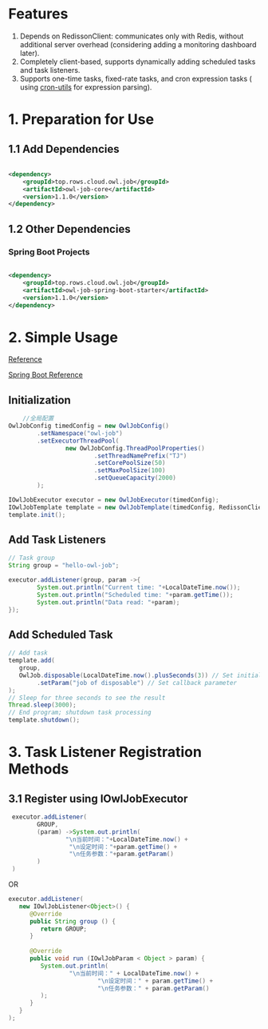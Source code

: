 # Features

1. Depends on RedissonClient: communicates only with Redis, without additional server overhead (considering adding a
   monitoring dashboard later).
2. Completely client-based, supports dynamically adding scheduled tasks and task listeners.
3. Supports one-time tasks, fixed-rate tasks, and cron expression tasks (
   using [cron-utils](https://github.com/jmrozanec/cron-utils) for expression parsing).

# 1. Preparation for Use

## 1.1 Add Dependencies

```xml

<dependency>
    <groupId>top.rows.cloud.owl.job</groupId>
    <artifactId>owl-job-core</artifactId>
    <version>1.1.0</version>
</dependency>
```

## 1.2 Other Dependencies

### Spring Boot Projects

```xml

<dependency>
    <groupId>top.rows.cloud.owl.job</groupId>
    <artifactId>owl-job-spring-boot-starter</artifactId>
    <version>1.1.0</version>
</dependency>
```

# 2. Simple Usage

[Reference](/owl-job-core/src/test/java/top/rows/cloud/owl/job/core)

[Spring Boot Reference](/owl-job-spring-boot-starter/src/test/java/top/rows/cloud/owl/job/spring)

## Initialization

```java
    //全局配置
OwlJobConfig timedConfig = new OwlJobConfig()
        .setNamespace("owl-job")
        .setExecutorThreadPool(
                new OwlJobConfig.ThreadPoolProperties()
                        .setThreadNamePrefix("TJ")
                        .setCorePoolSize(50)
                        .setMaxPoolSize(100)
                        .setQueueCapacity(2000)
        );

IOwlJobExecutor executor = new OwlJobExecutor(timedConfig);
IOwlJobTemplate template = new OwlJobTemplate(timedConfig, RedissonClientGetter.get(), executor);
template.init();
```

## Add Task Listeners

```java
// Task group
String group = "hello-owl-job";

executor.addListener(group, param ->{
        System.out.println("Current time: "+LocalDateTime.now());
        System.out.println("Scheduled time: "+param.getTime());
        System.out.println("Data read: "+param);
});
```

## Add Scheduled Task

```java
// Add task
template.add(
   group,
   OwlJob.disposable(LocalDateTime.now().plusSeconds(3)) // Set initial execution time (current time plus three seconds)
        .setParam("job of disposable") // Set callback parameter
);
// Sleep for three seconds to see the result
Thread.sleep(3000);
// End program; shutdown task processing
template.shutdown();
```

# 3. Task Listener Registration Methods

## 3.1 Register using IOwlJobExecutor

```java
 executor.addListener(
        GROUP,
        (param) ->System.out.println(
                "\n当前时间："+LocalDateTime.now() +
                 "\n设定时间："+param.getTime() +
                 "\n任务参数："+param.getParam()
        )
 )
```

OR

```java
executor.addListener(
   new IOwlJobListener<Object>() {
      @Override
      public String group () {
         return GROUP;
      }
      
      @Override
      public void run (IOwlJobParam < Object > param) {
         System.out.println(
                 "\n当前时间：" + LocalDateTime.now() +
                         "\n设定时间：" + param.getTime() +
                         "\n任务参数：" + param.getParam()
         );
      }
   }
);
```
